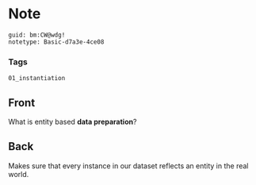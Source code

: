 # Note
```
guid: bm:CW@wdg!
notetype: Basic-d7a3e-4ce08
```

### Tags
```
01_instantiation
```

## Front
What is entity based <b>data preparation</b>?

## Back
Makes sure that every instance in our dataset reflects an entity in the real world.
